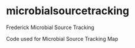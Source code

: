 # microbialsourcetracking

Frederick Microbial Source Tracking

Code used for Microbial Source Tracking Map
